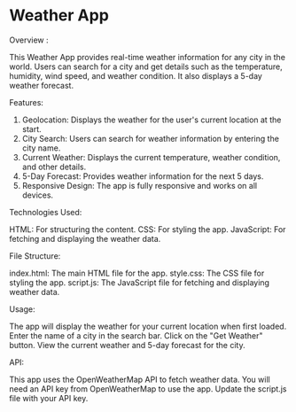 # Weather App 
Overview : 

This Weather App provides real-time weather information for any city in the world. Users can search for a city and get details such as the temperature, humidity, wind speed, and weather condition. It also displays a 5-day weather forecast.

Features: 

1. Geolocation: Displays the weather for the user's current location at the start.
2. City Search: Users can search for weather information by entering the city name.
3. Current Weather: Displays the current temperature, weather condition, and other details.
4. 5-Day Forecast: Provides weather information for the next 5 days.
5. Responsive Design: The app is fully responsive and works on all devices.

Technologies Used: 

HTML: For structuring the content.
CSS: For styling the app.
JavaScript: For fetching and displaying the weather data.

File Structure: 

index.html: The main HTML file for the app.
style.css: The CSS file for styling the app.
script.js: The JavaScript file for fetching and displaying weather data.

Usage:

The app will display the weather for your current location when first loaded.
Enter the name of a city in the search bar.
Click on the "Get Weather" button.
View the current weather and 5-day forecast for the city.

API:

This app uses the OpenWeatherMap API to fetch weather data. You will need an API key from OpenWeatherMap to use the app. Update the script.js file with your API key.
